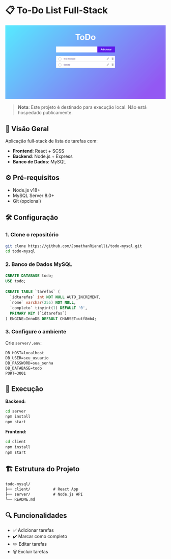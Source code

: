 # 📋 To-Do List Full-Stack

<img src=".\client\src\img/crud-mysql.gif">

> **Nota**: Este projeto é destinado para execução local. Não está hospedado publicamente.

## 🚀 Visão Geral
Aplicação full-stack de lista de tarefas com:
- **Frontend**: React + SCSS
- **Backend**: Node.js + Express
- **Banco de Dados**: MySQL

## ⚙️ Pré-requisitos
- Node.js v18+
- MySQL Server 8.0+
- Git (opcional)

## 🛠️ Configuração

### 1. Clone o repositório
```bash
git clone https://github.com/JonathanRianelli/todo-mysql.git
cd todo-mysql
```

### 2. Banco de Dados MySQL
```sql
CREATE DATABASE todo;
USE todo;

CREATE TABLE `tarefas` (
  `idtarefas` int NOT NULL AUTO_INCREMENT,
  `nome` varchar(255) NOT NULL,
  `completo` tinyint(1) DEFAULT '0',
  PRIMARY KEY (`idtarefas`)
) ENGINE=InnoDB DEFAULT CHARSET=utf8mb4;
```

### 3. Configure o ambiente
Crie `server/.env`:
```env
DB_HOST=localhost
DB_USER=seu_usuario
DB_PASSWORD=sua_senha
DB_DATABASE=todo
PORT=3001
```

## 🚀 Execução
**Backend:**
```bash
cd server
npm install
npm start
```

**Frontend:**
```bash
cd client
npm install
npm start
```

## 🏗️ Estrutura do Projeto
```
todo-mysql/
├── client/          # React App
├── server/          # Node.js API
└── README.md
```

## 🔍 Funcionalidades
- ✅ Adicionar tarefas
- ✔️ Marcar como completo
- ✏️ Editar tarefas
- 🗑️ Excluir tarefas
